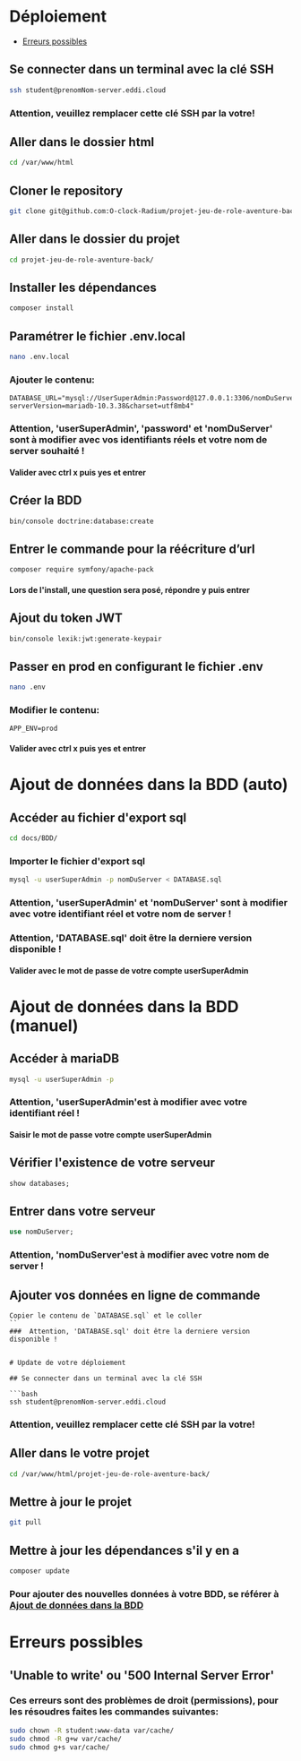 # Déploiement

- [Erreurs possibles](#Erreurs-possibles)


## Se connecter dans un terminal avec la clé SSH

```bash
ssh student@prenomNom-server.eddi.cloud
```
###  Attention, veuillez remplacer cette clé SSH par la votre! 

## Aller dans le dossier html

```bash
cd /var/www/html
```

## Cloner le repository

```bash
git clone git@github.com:O-clock-Radium/projet-jeu-de-role-aventure-back.git
```

## Aller dans le dossier du projet

```bash
cd projet-jeu-de-role-aventure-back/
```

## Installer les dépendances 

```bash
composer install
```

## Paramétrer le fichier .env.local 

```bash
nano .env.local
```
### Ajouter le contenu:


```text
DATABASE_URL="mysql://UserSuperAdmin:Password@127.0.0.1:3306/nomDuServer?serverVersion=mariadb-10.3.38&charset=utf8mb4"
```
###  Attention, 'userSuperAdmin', 'password' et 'nomDuServer' sont à modifier avec vos identifiants réels et votre nom de server souhaité ! 
#### Valider avec ctrl x puis yes et entrer

## Créer la BDD 

```bash
bin/console doctrine:database:create
```

## Entrer le commande pour la réécriture d’url

```bash
composer require symfony/apache-pack
```
#### Lors de l'install, une question sera posé, répondre y puis entrer

## Ajout du token JWT

```bash
bin/console lexik:jwt:generate-keypair
```

## Passer en prod en configurant le fichier .env

```bash
nano .env
```
### Modifier le contenu:

```text
APP_ENV=prod
```
#### Valider avec ctrl x puis yes et entrer


# Ajout de données dans la BDD (auto)

## Accéder au fichier d'export sql
```bash
cd docs/BDD/
```
### Importer le fichier d'export sql
```bash
mysql -u userSuperAdmin -p nomDuServer < DATABASE.sql
```
###  Attention, 'userSuperAdmin' et 'nomDuServer' sont à modifier avec votre identifiant réel et votre nom de server ! 
###  Attention, 'DATABASE.sql' doit être la derniere version disponible ! 
#### Valider avec le mot de passe de votre compte userSuperAdmin

# Ajout de données dans la BDD (manuel)

## Accéder à mariaDB
```bash
mysql -u userSuperAdmin -p
```
###  Attention, 'userSuperAdmin'est à modifier avec votre identifiant réel !
#### Saisir le mot de passe votre compte userSuperAdmin

## Vérifier l'existence de votre serveur
```sql
show databases;
```

## Entrer dans votre serveur 
```sql
use nomDuServer;
```
###  Attention, 'nomDuServer'est à modifier avec votre nom de server !

## Ajouter vos données en ligne de commande
```
Copier le contenu de `DATABASE.sql` et le coller
``
###  Attention, 'DATABASE.sql' doit être la derniere version disponible ! 


# Update de votre déploiement

## Se connecter dans un terminal avec la clé SSH

```bash
ssh student@prenomNom-server.eddi.cloud
```
###  Attention, veuillez remplacer cette clé SSH par la votre! 

## Aller dans le votre projet

```bash
cd /var/www/html/projet-jeu-de-role-aventure-back/
```

## Mettre à jour le projet 

```bash
git pull
```

## Mettre à jour les dépendances s'il y en a

```bash
composer update
```

### Pour ajouter des nouvelles données à votre BDD, se référer à  [Ajout de données dans la BDD](#Ajout-de-données-dans-la-BDD-(auto)) 


# Erreurs possibles

## 'Unable to write' ou '500 Internal Server Error'

### Ces erreurs sont des problèmes de droit (permissions), pour les résoudres faites les commandes suivantes:

```bash
sudo chown -R student:www-data var/cache/
sudo chmod -R g+w var/cache/
sudo chmod g+s var/cache/
```